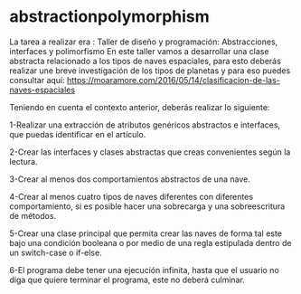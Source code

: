 # abstractionpolymorphism

La tarea a realizar  era :
Taller de diseño y programación: Abstracciones, interfaces y polimorfismo
En este taller vamos a desarrollar una clase abstracta relacionado a los tipos de naves espaciales, para esto deberás realizar une breve investigación de los tipos de planetas y para eso puedes consultar aquí:
https://moaramore.com/2016/05/14/clasificacion-de-las-naves-espaciales

Teniendo en cuenta el contexto anterior, deberás realizar lo siguiente:

1-Realizar una extracción de atributos genéricos abstractos e interfaces, que puedas identificar en el artículo. 

2-Crear las interfaces y clases abstractas que creas convenientes según la lectura.

3-Crear al menos dos comportamientos abstractos de una nave.

4-Crear al menos cuatro tipos de naves diferentes con diferentes comportamiento, si es posible hacer una sobrecarga y una sobreescritura de métodos.

5-Crear una clase principal que permita crear las naves de forma tal este bajo una condición booleana o por medio de una regla estipulada dentro de un switch-case o 
if-else.

6-El programa debe tener una ejecución infinita, hasta que el usuario no diga que quiere terminar el programa, este no deberá culminar.
